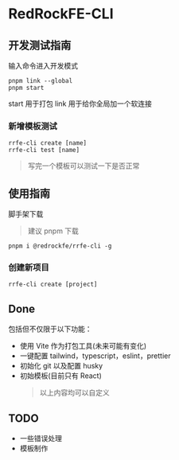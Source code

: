 # RedRockFE-CLI

## 开发测试指南

输入命令进入开发模式

```shell
pnpm link --global
pnpm start
```

start 用于打包
link 用于给你全局加一个软连接

### 新增模板测试

```shell
rrfe-cli create [name]
rrfe-cli test [name]
```

> 写完一个模板可以测试一下是否正常

## 使用指南

脚手架下载

> 建议 pnpm 下载

```shell
pnpm i @redrockfe/rrfe-cli -g
```

### 创建新项目

```shell
rrfe-cli create [project]
```

## Done

包括但不仅限于以下功能：

- 使用 Vite 作为打包工具(未来可能有变化)
- 一键配置 tailwind，typescript，eslint，prettier
- 初始化 git 以及配置 husky
- 初始模板(目前只有 React)
  > 以上内容均可以自定义

## TODO

- 一些错误处理
- 模板制作
